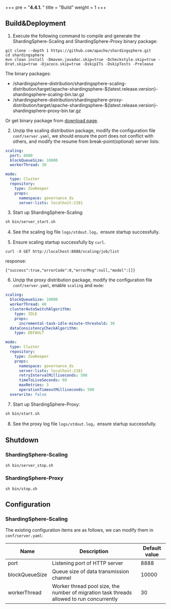 +++
pre = "<b>4.4.1. </b>"
title = "Build"
weight = 1
+++

## Build&Deployment

1. Execute the following command to compile and generate the ShardingSphere-Scaling and ShardingSphere-Proxy binary package:

```
git clone --depth 1 https://github.com/apache/shardingsphere.git
cd shardingsphere
mvn clean install -Dmaven.javadoc.skip=true -Dcheckstyle.skip=true -Drat.skip=true -Djacoco.skip=true -DskipITs -DskipTests -Prelease
```

The binary packages:
- /shardingsphere-distribution/shardingsphere-scaling-distribution/target/apache-shardingsphere-${latest.release.version}-shardingsphere-scaling-bin.tar.gz
- /shardingsphere-distribution/shardingsphere-proxy-distribution/target/apache-shardingsphere-${latest.release.version}-shardingsphere-proxy-bin.tar.gz

Or get binary package from [download page]( https://shardingsphere.apache.org/document/current/en/downloads/ ).

2. Unzip the scaling distribution package, modify the configuration file `conf/server.yaml`, we should ensure the port does not conflict with others, and modify the resume from break-point(optional) server lists:

```yaml
scaling:
  port: 8888
  blockQueueSize: 10000
  workerThread: 30

mode:
  type: Cluster
  repository:
    type: ZooKeeper
    props:
      namespace: governance_ds
      server-lists: localhost:2181
```

3. Start up ShardingSphere-Scaling:

```
sh bin/server_start.sh
```

4. See the scaling log file `logs/stdout.log`，ensure startup successfully.

5. Ensure scaling startup successfully by `curl`.

```
curl -X GET http://localhost:8888/scaling/job/list
```

response:

```
{"success":true,"errorCode":0,"errorMsg":null,"model":[]}
```

6. Unzip the proxy distribution package, modify the configuration file `conf/server.yaml`, enable `scaling` and `mode`:
```yaml
scaling:
  blockQueueSize: 10000
  workerThread: 40
  clusterAutoSwitchAlgorithm:
    type: IDLE
    props:
      incremental-task-idle-minute-threshold: 30
  dataConsistencyCheckAlgorithm:
    type: DEFAULT

mode:
  type: Cluster
  repository:
    type: ZooKeeper
    props:
      namespace: governance_ds
      server-lists: localhost:2181
      retryIntervalMilliseconds: 500
      timeToLiveSeconds: 60
      maxRetries: 3
      operationTimeoutMilliseconds: 500
  overwrite: false
```

7. Start up ShardingSphere-Proxy:

```
sh bin/start.sh
```

8. See the proxy log file `logs/stdout.log`，ensure startup successfully.

## Shutdown

### ShardingSphere-Scaling

```
sh bin/server_stop.sh
```

### ShardingSphere-Proxy

```
sh bin/stop.sh
```

## Configuration

### ShardingSphere-Scaling

The existing configuration items are as follows, we can modify them in `conf/server.yaml`:

| Name           | Description                                                                               | Default value |
| -------------- | ----------------------------------------------------------------------------------------- | ------------- |
| port           | Listening port of HTTP server                                                             | 8888          |
| blockQueueSize | Queue size of data transmission channel                                                   | 10000         |
| workerThread   | Worker thread pool size, the number of migration task threads allowed to run concurrently | 30            |
